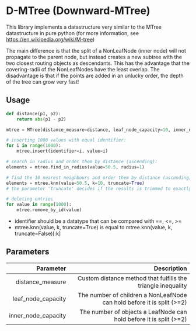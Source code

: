 # D-MTree (Downward-MTree)

This library implements a datastructure very similar to the MTree datastructure in pure python (for more information, see https://en.wikipedia.org/wiki/M-tree)

The main difference is that the split of a NonLeafNode (inner node) will not propagate to the parent node, but instead 
creates a new subtree with the two closest routing objects as descendants. This has the advantage that the covering-radii of the
NonLeafNodes have the least overlap.
The disadvantage is that if the points are added in an unlucky order, the depth of the tree can grow very fast!


## Usage

```python
def distance(p1, p2):
    return abs(p1 - p2)

mtree = MTree(distance_measure=distance, leaf_node_capacity=10, inner_node_capacity=5)

# inserting 1000 values with equal identifier:
for i in range(1000):
    mtree.insert(identifier=i, value=i)     

# search in radius and order them by distance (ascending):
elements = mtree.find_in_radius(value=50.5, radius=1)

# find the 10 nearest neighbours and order them by distance (ascending):
elements = mtree.knn(value=50.5, k=10, truncate=True)
# the parameter 'truncate' decides if the results is trimmed to exactly k if there are multiple elements with the same distance

# deleting entries
for value in range(1000):
    mtree.remove_by_id(value)
```
* identifier should be a datatype that can be compared with ==, <=, >=
* mtree.knn(value, k, truncate=True) is equal to mtree.knn(value, k, truncate=False)[:k]

## Parameters
| Parameter                 | Description                                                                   | 
| -------------:            |-------------:                                                                 | 
| distance_measure          | Custom distance method that fulfills the  triangle inequality                 | 
| leaf_node_capacity        | The number of children a NonLeafNode can hold before it is split (>=2)        |  
| inner_node_capacity       | The number of objects a LeafNode can hold before it is split  (>=2)           |  